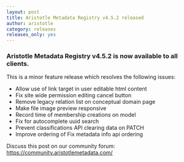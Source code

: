 ```yaml
---
layout: post
title: Aristotle Metadata Registry v4.5.2 released
author: aristotle
category: releases
releases_only: yes
---
```


### Aristotle Metadata Registry v4.5.2 is now available to all clients.

This is a minor feature release which resolves the following issues:

- Allow use of link target in user editable html content
- Fix site wide permission editing cancel button
- Remove legacy relation list on conceptual domain page
- Make file image preview responsive
- Record time of membership creations on model
- Fix for autocomplete uuid search
- Prevent classifications API clearing data on PATCH
- Improve ordering of Fix metadata info api ordering

Discuss this post on our community forum: https://community.aristotlemetadata.com/

